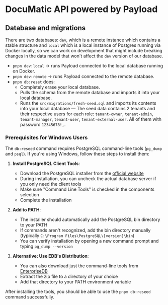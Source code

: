 # DocuMatic API powered by Payload

## Database and migrations

There are two databases: `dev`, which is a remote instance which contains a stable structure and `local` which is a local instance of Postgres running via Docker locally, so we can work on development that might include breaking changes in the data model that won't affect the `dev` version of our database.

- `pnpm dev:local` -> runs Payload connected to the local database running on Docker.
- `pnpm dev:remote` -> runs Payload connected to the remote database.
- `pnpm db:reset` does:
  - Completely erase your local database.
  - Pulls the schema from the remote database and imports it into your local database.
  - Runs the `src/migrations/fresh-seed.sql` and imports its contents into your local database — The seed data contains 2 tenants and their respective users for each role: `tenant-owner`, `tenant-admin`, `tenant-manager`, `tenant-user`, `tenant-external-user`. All of them with password `12345678!,`.

### Prerequisites for Windows Users

The `db:reseed` command requires PostgreSQL command-line tools (`pg_dump` and `psql`). If you're using Windows, follow these steps to install them:

1. **Install PostgreSQL Client Tools**:

   - Download the PostgreSQL installer from the [official website](https://www.postgresql.org/download/windows/)
   - During installation, you can uncheck the actual database server if you only need the client tools
   - Make sure "Command Line Tools" is checked in the components selection
   - Complete the installation

2. **Add to PATH**:

   - The installer should automatically add the PostgreSQL bin directory to your PATH
   - If commands aren't recognized, add the bin directory manually (typically `C:\Program Files\PostgreSQL\[version]\bin`)
   - You can verify installation by opening a new command prompt and typing `pg_dump --version`

3. **Alternative: Use EDB's Distribution**:
   - You can also download just the command-line tools from [EnterpriseDB](https://www.enterprisedb.com/download-postgresql-binaries)
   - Extract the zip file to a directory of your choice
   - Add that directory to your PATH environment variable

After installing the tools, you should be able to use the `pnpm db:reseed` command successfully.
